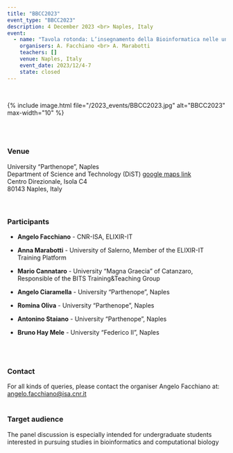 ```yaml
---
title: "BBCC2023"
event_type: "BBCC2023"
description: 4 December 2023 <br> Naples, Italy
event:
  - name: "Tavola rotonda: L’insegnamento della Bioinformatica nelle università italiane"
    organisers: A. Facchiano <br> A. Marabotti
    teachers: []
    venue: Naples, Italy
    event_date: 2023/12/4-7
    state: closed
---
```


<br>

{% include image.html file="/2023_events/BBCC2023.jpg" alt="BBCC2023" max-width="10" %}


<br>
<br>



### Venue
University “Parthenope”, Naples <br>
Department of Science and Technology (DiST) [google maps link](https://maps.app.goo.gl/hGGzsJnmHwqsA5MZA) <br>
Centro Direzionale, Isola C4 <br>
80143 Naples, Italy <br>
<br>
<br>




### Participants
- **Angelo Facchiano** - CNR-ISA, ELIXIR-IT
- **Anna Marabotti** - University of Salerno, Member of the ELIXIR-IT Training Platform
- **Mario Cannataro** - University “Magna Graecia” of Catanzaro, Responsible of the BITS Training&Teaching Group
 
- **Angelo Ciaramella** - University “Parthenope”, Naples
- **Romina Oliva** - University “Parthenope”, Naples
- **Antonino Staiano** - University “Parthenope”, Naples
- **Bruno Hay Mele** - University “Federico II”, Naples
<br>
<br>

### Contact 
For all kinds of queries, please contact the organiser Angelo Facchiano at: 
[angelo.facchiano@isa.cnr.it](mailto:angelo.facchiano@isa.cnr.it) 
<br>
<br>


### Target audience 
The panel discussion is especially intended for undergraduate students interested in pursuing studies in bioinformatics and computational biology 
<br>
<br>


